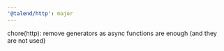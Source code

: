 ```yaml
---
'@talend/http': major
---
```


chore(http): remove generators as async functions are enough (and they are not used)
